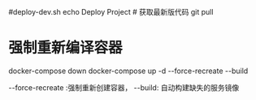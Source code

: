  #deploy-dev.sh
echo Deploy Project # 获取最新版代码
git pull
# 强制重新编译容器
docker-compose down
docker-compose up -d --force-recreate --build

--force-recreate :强制重新创建容器，
--build: 自动构建缺失的服务镜像